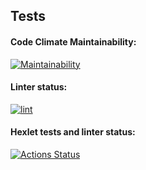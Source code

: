 ## Tests

#### Code Climate Maintainability:
[![Maintainability](https://api.codeclimate.com/v1/badges/d8bad6cd9a6c899ee8d4/maintainability)](https://codeclimate.com/github/purple-jabba/frontend-project-11/maintainability)
#### Linter status:
[![lint](https://github.com/purple-jabba/frontend-project-11/actions/workflows/lint.yml/badge.svg)](https://github.com/purple-jabba/frontend-project-11/actions/workflows/lint.yml)
#### Hexlet tests and linter status:
[![Actions Status](https://github.com/purple-jabba/frontend-project-11/actions/workflows/hexlet-check.yml/badge.svg)](https://github.com/purple-jabba/frontend-project-11/actions)